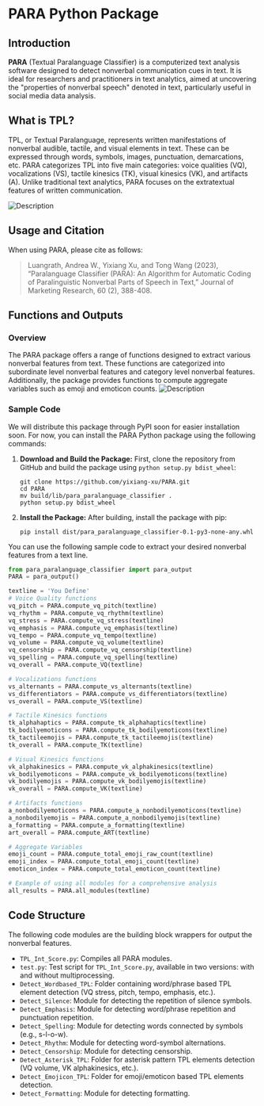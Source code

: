 # PARA Python Package

## Introduction

**PARA** (Textual Paralanguage Classifier) is a computerized text analysis software designed to detect nonverbal communication cues in text. It is ideal for researchers and practitioners in text analytics, aimed at uncovering the "properties of nonverbal speech" denoted in text, particularly useful in social media data analysis.

## What is TPL?

TPL, or Textual Paralanguage, represents written manifestations of nonverbal audible, tactile, and visual elements in text. These can be expressed through words, symbols, images, punctuation, demarcations, etc. PARA categorizes TPL into five main categories: voice qualities (VQ), vocalizations (VS), tactile kinesics (TK), visual kinesics (VK), and artifacts (A). Unlike traditional text analytics, PARA focuses on the extratextual features of written communication.

![Description](https://static.wixstatic.com/media/62e0e2_24d79b8cc93e4e689d77b838535166d1~mv2.jpg/v1/fill/w_1336,h_944,al_c,q_85,enc_auto/Table%201.jpg)


## Usage and Citation

When using PARA, please cite as follows:
> Luangrath, Andrea W., Yixiang Xu, and Tong Wang (2023), “Paralanguage Classifier (PARA): An Algorithm for Automatic Coding of Paralinguistic Nonverbal Parts of Speech in Text,” Journal of Marketing Research, 60 (2), 388-408.


## Functions and Outputs

### Overview
The PARA package offers a range of functions designed to extract various nonverbal features from text. These functions are categorized into subordinate level nonverbal features and category level nonverbal features. Additionally, the package provides functions to compute aggregate variables such as emoji and emoticon counts.
![Description](https://static.wixstatic.com/media/62e0e2_7da7b5eab30e45cab3b4802fc416dd06~mv2.jpg/v1/fill/w_2166,h_862,al_c,q_85,enc_auto/Table%202.jpg)


### Sample Code 
We will distribute this package through PyPI soon for easier installation soon. For now, you can install the PARA Python package using the following commands:

1. **Download and Build the Package:**
   First, clone the repository from GitHub and build the package using `python setup.py bdist_wheel`:
   ```terminal
   git clone https://github.com/yixiang-xu/PARA.git
   cd PARA
   mv build/lib/para_paralanguage_classifier .
   python setup.py bdist_wheel
   ```
2. **Install the Package:**
	After building, install the package with pip:  
	```terminal
	pip install dist/para_paralanguage_classifier-0.1-py3-none-any.whl
	``` 

You can use the following sample code to extract your desired nonverbal features from a text line.

```python
from para_paralanguage_classifier import para_output
PARA = para_output()

textline = 'You Define'
# Voice Quality functions
vq_pitch = PARA.compute_vq_pitch(textline)
vq_rhythm = PARA.compute_vq_rhythm(textline)
vq_stress = PARA.compute_vq_stress(textline)
vq_emphasis = PARA.compute_vq_emphasis(textline)
vq_tempo = PARA.compute_vq_tempo(textline)
vq_volume = PARA.compute_vq_volume(textline)
vq_censorship = PARA.compute_vq_censorship(textline)
vq_spelling = PARA.compute_vq_spelling(textline)
vq_overall = PARA.compute_VQ(textline)

# Vocalizations functions
vs_alternants = PARA.compute_vs_alternants(textline)
vs_differentiators = PARA.compute_vs_differentiators(textline)
vs_overall = PARA.compute_VS(textline)

# Tactile Kinesics functions
tk_alphahaptics = PARA.compute_tk_alphahaptics(textline)
tk_bodilyemoticons = PARA.compute_tk_bodilyemoticons(textline)
tk_tactileemojis = PARA.compute_tk_tactileemojis(textline)
tk_overall = PARA.compute_TK(textline)

# Visual Kinesics functions
vk_alphakinesics = PARA.compute_vk_alphakinesics(textline)
vk_bodilyemoticons = PARA.compute_vk_bodilyemoticons(textline)
vk_bodilyemojis = PARA.compute_vk_bodilyemojis(textline)
vk_overall = PARA.compute_VK(textline)

# Artifacts functions
a_nonbodilyemoticons = PARA.compute_a_nonbodilyemoticons(textline)
a_nonbodilyemojis = PARA.compute_a_nonbodilyemojis(textline)
a_formatting = PARA.compute_a_formatting(textline)
art_overall = PARA.compute_ART(textline)

# Aggregate Variables 
emoji_count = PARA.compute_total_emoji_raw_count(textline) 
emoji_index = PARA.compute_total_emoji_count(textline) 
emoticon_index = PARA.compute_total_emoticon_count(textline) 

# Example of using all modules for a comprehensive analysis
all_results = PARA.all_modules(textline)
```


## Code Structure

The following code modules are the building block wrappers for output the nonverbal features. 

- `TPL_Int_Score.py`: Compiles all PARA modules.
- `test.py`: Test script for `TPL_Int_Score.py`, available in two versions: with and without multiprocessing.
- `Detect_Wordbased_TPL`: Folder containing word/phrase based TPL element detection (VQ stress, pitch, tempo, emphasis, etc.).
- `Detect_Silence`: Module for detecting the repetition of silence symbols.
- `Detect_Emphasis`: Module for detecting word/phrase repetition and punctuation repetition.
- `Detect_Spelling`: Module for detecting words connected by symbols (e.g., s-l-o-w).
- `Detect_Rhythm`: Module for detecting word-symbol alternations.
- `Detect_Censorship`: Module for detecting censorship.
- `Detect_Asterisk_TPL`: Folder for asterisk pattern TPL elements detection (VQ volume, VK alphakinesics, etc.).
- `Detect_Emojicon_TPL`: Folder for emoji/emoticon based TPL elements detection.
- `Detect_Formatting`: Module for detecting formatting.
